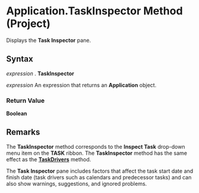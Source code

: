 
# Application.TaskInspector Method (Project)

Displays the  **Task Inspector** pane.


## Syntax

 _expression_ . **TaskInspector**

 _expression_ An expression that returns an **Application** object.


### Return Value

 **Boolean**


## Remarks

The  **TaskInspector** method corresponds to the **Inspect Task** drop-down menu item on the **TASK** ribbon. The **TaskInspector** method has the same effect as the **[TaskDrivers](5c5e7563-e994-809b-7a9c-34f6ea338241.md)** method.

The  **Task Inspector** pane includes factors that affect the task start date and finish date (task drivers such as calendars and predecessor tasks) and can also show warnings, suggestions, and ignored problems.

